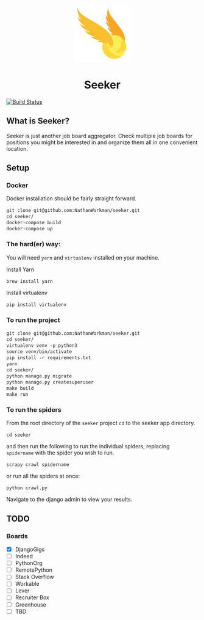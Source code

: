 <div style="text-align:center;">
    <img src="snitch.png" width="150" height="150"/>
    <h1>Seeker</h1>
</div>

[![Build Status](https://travis-ci.org/NathanWorkman/seeker.svg?branch=master)](https://travis-ci.org/NathanWorkman/seeker)

## What is Seeker?
Seeker is just another job board aggregator. Check multiple job boards for positions you might be interested in and organize them all in one convenient location.

## Setup

### Docker

Docker installation should be fairly straight forward.

```
git clone git@github.com:NathanWorkman/seeker.git
cd seeker/
docker-compose build
docker-compose up
```

### The hard(er) way:

You will need `yarn` and `virtualenv` installed on your machine.

Install Yarn
```
brew install yarn
```

Install virtualenv
```
pip install virtualenv
```

### To run the project
```
git clone git@github.com:NathanWorkman/seeker.git
cd seeker/
virtualenv venv -p python3
source venv/bin/activate
pip install -r requirements.txt
yarn
cd seeker/
python manage.py migrate
python manage.py createsuperuser
make build
make run
```

### To run the spiders
From the root directory of the `seeker` project `cd` to the seeker app directory.

```
cd seeker
```
and then run the following to run the individual spiders, replacing `spidername` with the spider you wish to run.

```
scrapy crawl spidername
```

or run all the spiders at once:

```
python crawl.py
```

Navigate to the django admin to view your results.

## TODO

### Boards 
- [x] DjangoGigs
- [ ] Indeed
- [ ] PythonOrg
- [ ] RemotePython
- [ ] Stack Overflow
- [ ] Workable
- [ ] Lever
- [ ] Recruiter Box
- [ ] Greenhouse
- [ ] TBD
